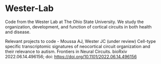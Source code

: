 # Wester-Lab
Code from the Wester Lab at The Ohio State University. We study the organization, development, and function of cortical circuits in both health and disease.

Relevant projects to code - Moussa AJ, Wester JC (under review) Cell-type specific transcriptomic signatures of neocortical circuit organization and their relevance to autism. Frontiers in Neural Circuits. bioRxiv 2022.06.14.496156; doi: https://doi.org/10.1101/2022.06.14.496156
